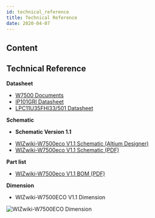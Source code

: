 ```yaml
---
id: technical_reference
title: Technical Reference
date: 2020-04-07
---
```



## Content
## Technical Reference

**Datasheet**

   * [W7500 Documents]()
   * [IP101GRI Datasheet]()
   * [LPC11U35FHI33/501 Datasheet]()

**Schematic**

  - **Schematic Version 1.1**

<!-- end list -->

   * [WIZwiki-W7500eco V1.1 Schematic (Altium Designer)]()
   * [WIZwiki-W7500eco V1.1 Schematic (PDF)](/document_framework/img/products/wizwiki-w7500eco/wizwiki-w7500eco.pdf)

**Part list**

   * [WIZwiki-W7500eco V1.1 BOM (PDF)](/document_framework/img/products/wizwiki-w7500eco/wizwiki_w7500eco_v1.1_partlist.pdf)

**Dimension**

   * WIZwiki-W7500ECO V1.1 Dimension

![WIZwiki-W7500ECO
Dimension](/document_framework/img/products/wizwiki-w7500eco/wizwiki_w7500_eco_v1.1_dim_01.png)
